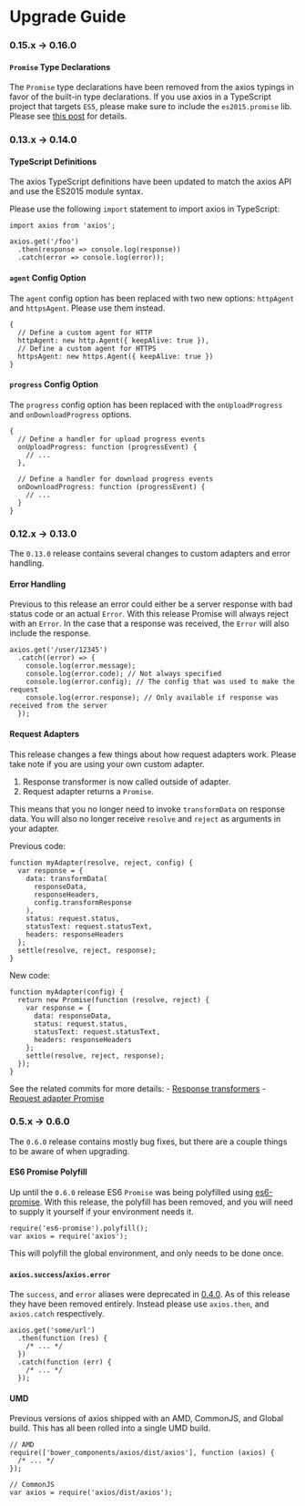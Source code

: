 Upgrade Guide
=============

### 0.15.x -&gt; 0.16.0

#### `Promise` Type Declarations

The `Promise` type declarations have been removed from the axios typings in favor of the built-in type declarations. If you use axios in a TypeScript project that targets `ES5`, please make sure to include the `es2015.promise` lib. Please see [this post](https://blog.mariusschulz.com/2016/11/25/typescript-2-0-built-in-type-declarations) for details.

### 0.13.x -&gt; 0.14.0

#### TypeScript Definitions

The axios TypeScript definitions have been updated to match the axios API and use the ES2015 module syntax.

Please use the following `import` statement to import axios in TypeScript:

    import axios from 'axios';

    axios.get('/foo')
      .then(response => console.log(response))
      .catch(error => console.log(error));

#### `agent` Config Option

The `agent` config option has been replaced with two new options: `httpAgent` and `httpsAgent`. Please use them instead.

    {
      // Define a custom agent for HTTP
      httpAgent: new http.Agent({ keepAlive: true }),
      // Define a custom agent for HTTPS
      httpsAgent: new https.Agent({ keepAlive: true })
    }

#### `progress` Config Option

The `progress` config option has been replaced with the `onUploadProgress` and `onDownloadProgress` options.

    {
      // Define a handler for upload progress events
      onUploadProgress: function (progressEvent) {
        // ...
      },

      // Define a handler for download progress events
      onDownloadProgress: function (progressEvent) {
        // ...
      }
    }

### 0.12.x -&gt; 0.13.0

The `0.13.0` release contains several changes to custom adapters and error handling.

#### Error Handling

Previous to this release an error could either be a server response with bad status code or an actual `Error`. With this release Promise will always reject with an `Error`. In the case that a response was received, the `Error` will also include the response.

    axios.get('/user/12345')
      .catch((error) => {
        console.log(error.message);
        console.log(error.code); // Not always specified
        console.log(error.config); // The config that was used to make the request
        console.log(error.response); // Only available if response was received from the server
      });

#### Request Adapters

This release changes a few things about how request adapters work. Please take note if you are using your own custom adapter.

1.  Response transformer is now called outside of adapter.
2.  Request adapter returns a `Promise`.

This means that you no longer need to invoke `transformData` on response data. You will also no longer receive `resolve` and `reject` as arguments in your adapter.

Previous code:

    function myAdapter(resolve, reject, config) {
      var response = {
        data: transformData(
          responseData,
          responseHeaders,
          config.transformResponse
        ),
        status: request.status,
        statusText: request.statusText,
        headers: responseHeaders
      };
      settle(resolve, reject, response);
    }

New code:

    function myAdapter(config) {
      return new Promise(function (resolve, reject) {
        var response = {
          data: responseData,
          status: request.status,
          statusText: request.statusText,
          headers: responseHeaders
        };
        settle(resolve, reject, response);
      });
    }

See the related commits for more details: - [Response transformers](https://github.com/axios/axios/commit/10eb23865101f9347570552c04e9d6211376e25e) - [Request adapter Promise](https://github.com/axios/axios/commit/157efd5615890301824e3121cc6c9d2f9b21f94a)

### 0.5.x -&gt; 0.6.0

The `0.6.0` release contains mostly bug fixes, but there are a couple things to be aware of when upgrading.

#### ES6 Promise Polyfill

Up until the `0.6.0` release ES6 `Promise` was being polyfilled using [es6-promise](https://github.com/jakearchibald/es6-promise). With this release, the polyfill has been removed, and you will need to supply it yourself if your environment needs it.

    require('es6-promise').polyfill();
    var axios = require('axios');

This will polyfill the global environment, and only needs to be done once.

#### `axios.success`/`axios.error`

The `success`, and `error` aliases were deprecated in [0.4.0](https://github.com/axios/axios/blob/master/CHANGELOG.md#040-oct-03-2014). As of this release they have been removed entirely. Instead please use `axios.then`, and `axios.catch` respectively.

    axios.get('some/url')
      .then(function (res) {
        /* ... */
      })
      .catch(function (err) {
        /* ... */
      });

#### UMD

Previous versions of axios shipped with an AMD, CommonJS, and Global build. This has all been rolled into a single UMD build.

    // AMD
    require(['bower_components/axios/dist/axios'], function (axios) {
      /* ... */
    });

    // CommonJS
    var axios = require('axios/dist/axios');
